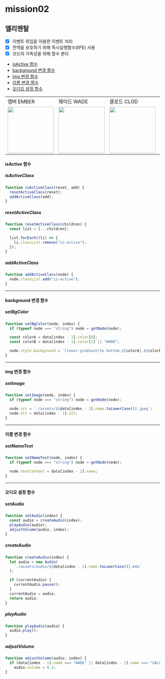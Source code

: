 # mission02

## 엘리멘탈

- [x] 이벤트 위임을 이용한 이벤트 처리
- [x] 전역을 보호하기 위해 즉시실행함수(IIFE) 사용
- [x] 코드의 가독성을 위해 함수 분리

- [isActive 함수](#isactive-함수)
- [background 변경 함수](#background-변경-함수)
- [img 변경 함수](#img-변경-함수)
- [이름 변경 함수](#이름-변경-함수)
- [오디오 설정 함수](#오디오-설정-함수)

<table>
<tr>
      <td>앰버 EMBER</td>
      <td>웨이드 WADE</td>
      <td>클로드 CLOD</td>
      <td>게일 GALE</td>
</tr>
<tr>
      <td>
      <img src="https://github.com/Bambiru/js-homework/assets/116716953/0f0d0d13-37aa-41fd-bba3-406b917361ee" height="150px"/>
      </td>
      <td>
      <img src="https://github.com/Bambiru/js-homework/assets/116716953/3dce23d4-62c3-463b-bdad-e34b4ac78045" height="150px"/>
      </td>
      <td>
      <img src="https://github.com/Bambiru/js-homework/assets/116716953/f80a5246-e0ef-4c22-9649-0c9f5c5aff3e" height="150px"/>
      </td>
      <td>
      <img src="https://github.com/Bambiru/js-homework/assets/116716953/12f90260-8ca2-4072-97ef-71a51c4ae816" height="150px"/>
      </td>
</tr>
</table>

#### isActive 함수

##### isActiveClass

```js
function isActiveClass(reset, add) {
  resetActiveClass(reset);
  addActiveClass(add);
}
```

##### resetActiveClass

```js
function resetActiveClass(children) {
  const list = [...children];

  list.forEach((li) => {
    li.classList.remove("is-active");
  });
}
```

##### addActiveClass

```js
function addActiveClass(node) {
  node.classList.add("is-active");
}
```

---

#### background 변경 함수

##### setBgColor

```js
function setBgColor(node, index) {
  if (typeof node === "string") node = getNode(node);

  const colorA = data[index - 1].color[0];
  const colorB = data[index - 1].color[1] || "#000";

  node.style.background = `linear-gradient(to bottom,${colorA},${colorB})`;
}
```

---

#### img 변경 함수

##### setImage

```js
function setImage(node, index) {
  if (typeof node === "string") node = getNode(node);

  node.src = `./assets/${data[index - 1].name.toLowerCase()}.jpeg`;
  node.alt = data[index - 1].alt;
}
```

---

#### 이름 변경 함수

##### setNameText

```js
function setNameText(node, index) {
  if (typeof node === "string") node = getNode(node);

  node.textContent = data[index - 1].name;
}
```

---

#### 오디오 설정 함수

##### setAudio

```js
function setAudio(index) {
  const audio = createAudio(index);
  playAudio(audio);
  adjustVolume(audio, index);
}
```

##### createAudio

```js
function createAudio(index) {
  let audio = new Audio(
    `./assets/audio/${data[index - 1].name.toLowerCase()}.m4a`
  );

  if (currentAudio) {
    currentAudio.pause();
  }
  currentAudio = audio;
  return audio;
}
```

##### playAudio

```js
function playAudio(audio) {
  audio.play();
}
```

##### adjustVolume

```js
function adjustVolume(audio, index) {
  if (data[index - 1].name === "WADE" || data[index - 1].name === "GALE")
    audio.volume = 0.2;
}
```
